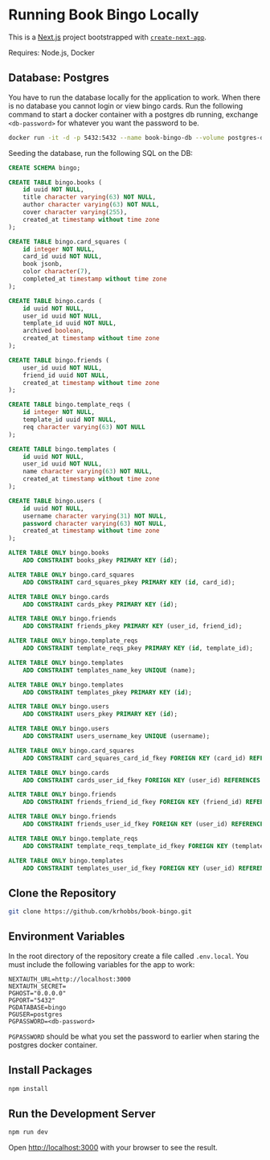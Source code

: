 # Running Book Bingo Locally

This is a [Next.js](https://nextjs.org/) project bootstrapped with [`create-next-app`](https://github.com/vercel/next.js/tree/canary/packages/create-next-app).

Requires: Node.js, Docker

## Database: Postgres

You have to run the database locally for the application to work. When there is no database you cannot login or view bingo cards. Run the following command to start a docker container with a postgres db running, exchange `<db-password>` for whatever you want the password to be.

```bash
docker run -it -d -p 5432:5432 --name book-bingo-db --volume postgres-data:/var/lib/postgresql/data -e POSTGRES_PASSWORD=<db-password> postgres:latest
```

Seeding the database, run the following SQL on the DB:

```sql
CREATE SCHEMA bingo;

CREATE TABLE bingo.books (
    id uuid NOT NULL,
    title character varying(63) NOT NULL,
    author character varying(63) NOT NULL,
    cover character varying(255),
    created_at timestamp without time zone
);

CREATE TABLE bingo.card_squares (
    id integer NOT NULL,
    card_id uuid NOT NULL,
    book jsonb,
    color character(7),
    completed_at timestamp without time zone
);

CREATE TABLE bingo.cards (
    id uuid NOT NULL,
    user_id uuid NOT NULL,
    template_id uuid NOT NULL,
    archived boolean,
    created_at timestamp without time zone
);

CREATE TABLE bingo.friends (
    user_id uuid NOT NULL,
    friend_id uuid NOT NULL,
    created_at timestamp without time zone
);

CREATE TABLE bingo.template_reqs (
    id integer NOT NULL,
    template_id uuid NOT NULL,
    req character varying(63) NOT NULL
);

CREATE TABLE bingo.templates (
    id uuid NOT NULL,
    user_id uuid NOT NULL,
    name character varying(63) NOT NULL,
    created_at timestamp without time zone
);

CREATE TABLE bingo.users (
    id uuid NOT NULL,
    username character varying(31) NOT NULL,
    password character varying(63) NOT NULL,
    created_at timestamp without time zone
);

ALTER TABLE ONLY bingo.books
    ADD CONSTRAINT books_pkey PRIMARY KEY (id);

ALTER TABLE ONLY bingo.card_squares
    ADD CONSTRAINT card_squares_pkey PRIMARY KEY (id, card_id);

ALTER TABLE ONLY bingo.cards
    ADD CONSTRAINT cards_pkey PRIMARY KEY (id);

ALTER TABLE ONLY bingo.friends
    ADD CONSTRAINT friends_pkey PRIMARY KEY (user_id, friend_id);

ALTER TABLE ONLY bingo.template_reqs
    ADD CONSTRAINT template_reqs_pkey PRIMARY KEY (id, template_id);

ALTER TABLE ONLY bingo.templates
    ADD CONSTRAINT templates_name_key UNIQUE (name);

ALTER TABLE ONLY bingo.templates
    ADD CONSTRAINT templates_pkey PRIMARY KEY (id);

ALTER TABLE ONLY bingo.users
    ADD CONSTRAINT users_pkey PRIMARY KEY (id);

ALTER TABLE ONLY bingo.users
    ADD CONSTRAINT users_username_key UNIQUE (username);

ALTER TABLE ONLY bingo.card_squares
    ADD CONSTRAINT card_squares_card_id_fkey FOREIGN KEY (card_id) REFERENCES bingo.cards(id);

ALTER TABLE ONLY bingo.cards
    ADD CONSTRAINT cards_user_id_fkey FOREIGN KEY (user_id) REFERENCES bingo.users(id);

ALTER TABLE ONLY bingo.friends
    ADD CONSTRAINT friends_friend_id_fkey FOREIGN KEY (friend_id) REFERENCES bingo.users(id);

ALTER TABLE ONLY bingo.friends
    ADD CONSTRAINT friends_user_id_fkey FOREIGN KEY (user_id) REFERENCES bingo.users(id);

ALTER TABLE ONLY bingo.template_reqs
    ADD CONSTRAINT template_reqs_template_id_fkey FOREIGN KEY (template_id) REFERENCES bingo.templates(id);

ALTER TABLE ONLY bingo.templates
    ADD CONSTRAINT templates_user_id_fkey FOREIGN KEY (user_id) REFERENCES bingo.users(id);
```

## Clone the Repository

```bash
git clone https://github.com/krhobbs/book-bingo.git
```

## Environment Variables

In the root directory of the repository create a file called `.env.local`. You must include the following variables for the app to work:

```
NEXTAUTH_URL=http://localhost:3000
NEXTAUTH_SECRET=
PGHOST="0.0.0.0"
PGPORT="5432"
PGDATABASE=bingo
PGUSER=postgres
PGPASSWORD=<db-password>
```

`PGPASSWORD` should be what you set the password to earlier when staring the postgres docker container.

## Install Packages

```bash
npm install
```

## Run the Development Server

```bash
npm run dev
```

Open [http://localhost:3000](http://localhost:3000) with your browser to see the result.
